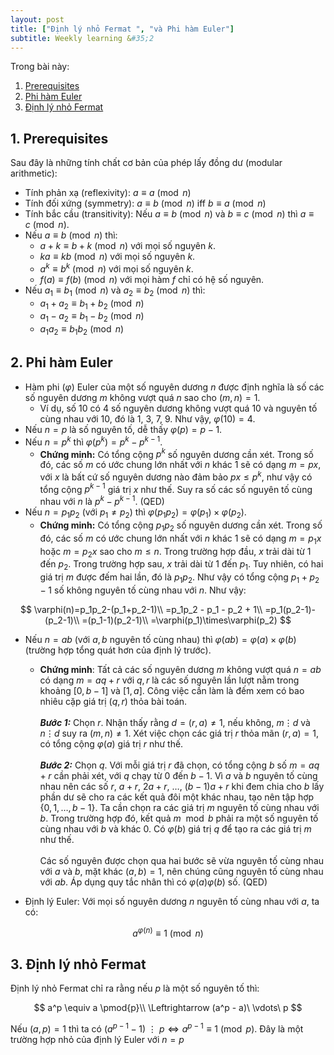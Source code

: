 ```yaml
---
layout: post
title: ["Định lý nhỏ Fermat ", "và Phi hàm Euler"]
subtitle: Weekly learning &#35;2
---
```

Trong bài này:

<!-- vscode-markdown-toc -->
1. [Prerequisites](#Prerequisites)
2. [Phi hàm Euler](#PhihmEuler)
3. [Định lý nhỏ Fermat](#nhlnhFermat)

<!-- vscode-markdown-toc-config
	numbering=true
	autoSave=true
	/vscode-markdown-toc-config -->
<!-- /vscode-markdown-toc -->

##  1. <a name='Prerequisites'></a>Prerequisites

Sau đây là những tính chất cơ bản của phép lấy đồng dư (modular arithmetic):

- Tính phản xạ (reflexivity): $a \equiv a \pmod{n}$
- Tính đối xứng (symmetry): $a \equiv b \pmod{n}$ iff $b \equiv a \pmod{n}$
- Tính bắc cầu (transitivity): Nếu $a \equiv b \pmod{n}$ và $b \equiv c \pmod{n}$ thì $a \equiv c \pmod{n}$.
- Nếu $a \equiv b \pmod{n}$ thì:
    - $a + k \equiv b + k \pmod{n}$ với mọi số nguyên $k$.
    - $ka \equiv kb \pmod{n}$ với mọi số nguyên $k$.
    - $a^k \equiv b^k \pmod{n}$ với mọi số nguyên $k$.
    - $f(a) \equiv f(b) \pmod{n}$ với mọi hàm $f$ chỉ có hệ số nguyên.
- Nếu $a_1 \equiv b_1 \pmod{n}$ và $a_2 \equiv b_2 \pmod{n}$ thì:
    - $a_1 + a_2 \equiv b_1 + b_2 \pmod{n}$
    - $a_1 - a_2 \equiv b_1 - b_2 \pmod{n}$
    - $a_1a_2 \equiv b_1b_2 \pmod{n}$

##  2. <a name='PhihmEuler'></a>Phi hàm Euler

- Hàm phi ($\varphi$) Euler của một số nguyên dương $n$ được định nghĩa là số các số nguyên dương $m$ không vượt quá $n$ sao cho $(m,n)=1$.
    - Ví dụ, số 10 có 4 số nguyên dương không vượt quá 10 và nguyên tố cùng nhau với 10, đó là 1, 3, 7, 9. Như vậy, $\varphi(10)=4$.
- Nếu $n=p$ là số nguyên tố, dễ thấy $\varphi(p)=p-1$.
- Nếu $n=p^k$ thì $\varphi(p^k)=p^k-p^{k-1}$.
    - **Chứng minh:** Có tổng cộng $p^k$ số nguyên dương cần xét. Trong số đó, các số $m$ có ước chung lớn nhất với $n$ khác 1 sẽ có dạng $m=px$, với $x$ là bất cứ số nguyên dương nào đảm bảo $px\leq p^k$, như vậy có tổng cộng $p^{k-1}$ giá trị $x$ như thế. Suy ra số các số nguyên tố cùng nhau với $n$ là $p^k-p^{k-1}$. (QED)
- Nếu $n=p_1p_2$ (với $p_1 \neq p_2$) thì $\varphi(p_1p_2) = \varphi(p_1)\times\varphi(p_2)$.
    - **Chứng minh:** Có tổng cộng $p_1p_2$ số nguyên dương cần xét. Trong số đó, các số $m$ có ước chung lớn nhất với $n$ khác 1 sẽ có dạng $m=p_1x$ hoặc $m=p_2x$ sao cho $m\leq n$. Trong trường hợp đầu, $x$ trải dài từ $1$ đến $p_2$. Trong trường hợp sau, $x$ trải dài từ $1$ đến $p_1$. Tuy nhiên, có hai giá trị $m$ được đếm hai lần, đó là $p_1p_2$. Như vậy có tổng cộng $p_1+p_2-1$ số không nguyên tố cùng nhau với $n$. Như vậy: 

$$
    \varphi(n)=p_1p_2-(p_1+p_2-1)\\
    =p_1p_2 - p_1 - p_2 + 1\\
    =p_1(p_2-1)-(p_2-1)\\
    =(p_1-1)(p_2-1)\\
    =\varphi(p_1)\times\varphi(p_2)
$$

- Nếu $n=ab$ (với $a,b$ nguyên tố cùng nhau) thì $\varphi(ab)=\varphi(a)\times\varphi(b)$ (trường hợp tổng quát hơn của định lý trước).
    - **Chứng minh**: Tất cả các số nguyên dương $m$ không vượt quá $n=ab$ có dạng $m=aq+r$ với $q,r$ là các số nguyên lần lượt nằm trong khoảng $[0,b-1]$ và $[1,a]$.
    Công việc cần làm là đếm xem có bao nhiêu cặp giá trị $(q,r)$ thỏa bài toán.
    <br><br>_**Bước 1:**_ Chọn $r$. Nhận thấy rằng $d=(r,a)\neq 1$, nếu không, $m\vdots d$ và $n\vdots d$ suy ra $(m,n)\neq 1$. Xét việc chọn các giá trị $r$ thỏa mãn $(r,a)=1$, có tổng cộng $\varphi(a)$ giá trị $r$ như thế.
    <br><br>_**Bước 2:**_ Chọn $q$. Với mỗi giá trị $r$ đã chọn, có tổng cộng $b$ số $m=aq+r$ cần phải xét, với $q$ chạy từ $0$ đến $b-1$. Vì $a$ và $b$ nguyên tố cùng nhau nên các số $r$, $a+r$, $2a+r$, $\dots$, $(b-1)a+r$ khi đem chia cho $b$ lấy phần dư sẽ cho ra các kết quả đôi một khác nhau, tạo nên tập hợp $\{0,1,\dots,b-1\}$. Ta cần chọn ra các giá trị $m$ nguyên tố cùng nhau với $b$. Trong trường hợp đó, kết quả $m \mod b$ phải ra một số nguyên tố cùng nhau với $b$ và khác 0. Có $\varphi(b)$ giá trị $q$ để tạo ra các giá trị $m$ như thế.
    <br><br>Các số nguyên được chọn qua hai bước sẽ vừa nguyên tố cùng nhau với $a$ và $b$, mặt khác $(a,b)=1$, nên chúng cũng nguyên tố cùng nhau với $ab$. Áp dụng quy tắc nhân thì có $\varphi(a)\varphi(b)$ số. (QED)

- Định lý Euler: Với mọi số nguyên dương $n$ nguyên tố cùng nhau với $a$, ta có: 

$$
    a^{\varphi(n)}\equiv 1\pmod{n}
$$

##  3. <a name='nhlnhFermat'></a>Định lý nhỏ Fermat

Định lý nhỏ Fermat chỉ ra rằng nếu $p$ là một số nguyên tố thì:

$$
    a^p \equiv a \pmod{p}\\
    \Leftrightarrow (a^p - a)\ \vdots\ p
$$

Nếu $(a,p) = 1$ thì ta có $(a^{p-1} - 1)\ \vdots\ p \Leftrightarrow a^{p-1} \equiv 1\pmod{p}$. Đây là một trường hợp nhỏ của định lý Euler với $n=p$
